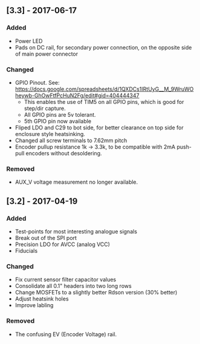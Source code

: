 
## [3.3] - 2017-06-17
### Added
* Power LED
* Pads on DC rail, for secondary power connection, on the opposite side of main power connector

### Changed
* GPIO Pinout. See: https://docs.google.com/spreadsheets/d/1QXDCs1IRtUyG__M_9WruWOheywb-GhOwFtfPcHuN2Fg/edit#gid=404444347
  * This enables the use of TIM5 on all GPIO pins, which is good for step/dir capture.
  * All GPIO pins are 5v tolerant.
  * 5th GPIO pin now available
* Fliped LDO and C29 to bot side, for better clearance on top side for enclosure style heatsinking.
* Changed all screw terminals to 7.62mm pitch
* Encoder pullup resistance 1k -> 3.3k, to be compatible with 2mA push-pull encoders without desoldering.

### Removed
* AUX_V voltage measurement no longer available.


## [3.2] - 2017-04-19
### Added
* Test-points for most interesting analogue signals
* Break out of the SPI port
* Precision LDO for AVCC (analog VCC)
* Fiducials

### Changed
* Fix current sensor filter capacitor values
* Consolidate all 0.1" headers into two long rows
* Change MOSFETs to a slightly better Rdson version (30% better)
* Adjust heatsink holes
* Improve labling

### Removed
* The confusing EV (Encoder Voltage) rail.
